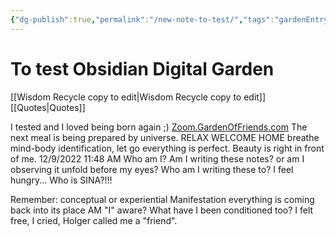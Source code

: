 ```yaml
---
{"dg-publish":true,"permalink":"/new-note-to-test/","tags":"gardenEntry"}
---
```


# To test Obsidian Digital Garden

[[Wisdom Recycle copy to edit\|Wisdom Recycle copy to edit]]
[[Quotes\|Quotes]]


I tested and I loved being born again ;)
[Zoom.GardenOfFriends.com](http://www.google.com/url?q=http%3A%2F%2Fzoom.gardenoffriends.com&sa=D&sntz=1&usg=AOvVaw2STzRaWbJ7wBKTJHNNCqTX)
The next meal is being prepared by universe.
RELAX
WELCOME HOME
breathe
mind-body identification, let go everything is perfect. 
Beauty is right in front of me.
12/9/2022 11:48 AM
Who am I?
Am I writing these notes? or am I observing it unfold before my eyes?
Who am I writing these to?
I feel hungry...
Who is SINA?!!!

Remember: conceptual or experiential
Manifestation
everything is coming back into its place
AM "I" aware?
What have I been conditioned too?
I felt free, I cried, 
Holger called me a "friend".
